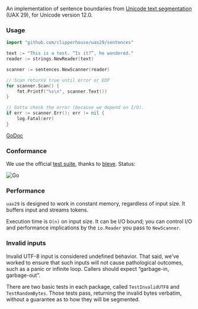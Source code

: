 An implementation of sentence boundaries from [Unicode text segmentation](https://unicode.org/reports/tr29/#Sentence_Boundaries) (UAX 29), for Unicode version 12.0.

### Usage

```go
import "github.com/clipperhouse/uax29/sentences"

text := "This is a test. “Is it?”, he wondered."
reader := strings.NewReader(text)

scanner := sentences.NewScanner(reader)

// Scan returns true until error or EOF
for scanner.Scan() {
	fmt.Printf("%s\n", scanner.Text())
}

// Gotta check the error (because we depend on I/O).
if err := scanner.Err(); err != nil {
	log.Fatal(err)
}
```

[GoDoc](https://godoc.org/github.com/clipperhouse/uax29/sentences)

### Conformance

We use the official [test suite](https://unicode.org/reports/tr41/tr41-26.html#Tests29), thanks to [bleve](https://github.com/blevesearch/segment/blob/master/tables_test.go). Status:

![Go](https://github.com/clipperhouse/uax29/workflows/Go/badge.svg)

### Performance

`uax29` is designed to work in constant memory, regardless of input size. It buffers input and streams tokens.

Execution time is `O(n)` on input size. It can be I/O bound; you can control I/O and performance implications by the `io.Reader` you pass to `NewScanner`.

### Invalid inputs

Invalid UTF-8 input is considered undefined behavior. That said, we’ve worked to ensure that such inputs will not cause pathological outcomes, such as a panic or infinite loop. Callers should expect “garbage-in, garbage-out”.

There are two basic tests in each package, called `TestInvalidUTF8` and `TestRandomBytes`. Those tests pass, returning the invalid bytes verbatim, without a guarantee as to how they will be segmented.
